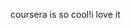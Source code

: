 <html>
<head>
<title>coursera is cool</title>
</head>
<body>
<p>coursera is so cool!i love it</p>
</body>
</html>

